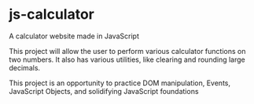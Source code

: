 # js-calculator
A calculator website made in JavaScript

This project will allow the user to perform various calculator functions on two numbers. It also has various utilities, like clearing and rounding large decimals.

This project is an opportunity to practice DOM manipulation, Events, JavaScript Objects, and solidifying JavaScript foundations
